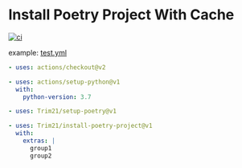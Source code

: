 # Install Poetry Project With Cache

[![ci](https://github.com/Trim21/install-poetry-project/workflows/build-test/badge.svg)](https://github.com/Trim21/install-poetry-project/actions)

example: [test.yml](.github/workflows/test.yml)

```yaml
- uses: actions/checkout@v2

- uses: actions/setup-python@v1
  with:
    python-version: 3.7

- uses: Trim21/setup-poetry@v1

- uses: Trim21/install-poetry-project@v1
  with:
    extras: |
      group1
      group2
```
